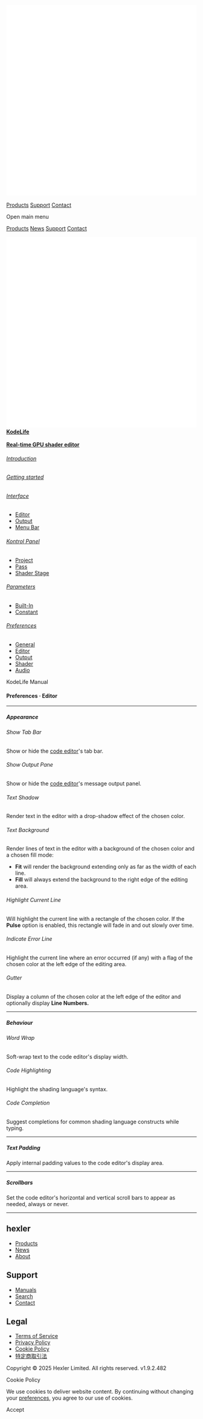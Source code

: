 [![hexler](img/hexler_logo-white.svg)](https://hexler.net/)

[Products](https://hexler.net/products) [Support](https://hexler.net/support) [Contact](https://hexler.net/contact)

Open main menu

[Products](https://hexler.net/products) [News](https://hexler.net/news) [Support](https://hexler.net/support) [Contact](https://hexler.net/contact)

[![](img/KodeLife-icon.png) **KodeLife**  
\
**Real-time GPU shader editor**](https://hexler.net/kodelife)

###### [Introduction](internal-display.md)

###### [Getting started](getting-started.md)

###### [Interface](interface.md)

- [Editor](interface-editor.md)
- [Output](interface-output.md)
- [Menu Bar](interface-menubar.md)

###### [Kontrol Panel](kontrolpanel.md)

- [Project](kontrolpanel-project.md)
- [Pass](kontrolpanel-pass.md)
- [Shader Stage](kontrolpanel-shaderstage.md)

###### [Parameters](parameters.md)

- [Built-In](parameters-built-in.md)
- [Constant](parameters-constant.md)

###### [Preferences](preferences-general.md)

- [General](preferences-general.md)
- [Editor](preferences-editor.md)
- [Output](preferences-output.md)
- [Shader](preferences-shader.md)
- [Audio](preferences-audio.md)

KodeLife Manual

#### Preferences · Editor

* * *

##### Appearance

###### Show Tab Bar

Show or hide the [code editor](interface-editor.md)'s tab bar.

###### Show Output Pane

Show or hide the [code editor](interface-editor.md)'s message output panel.

###### Text Shadow

Render text in the editor with a drop-shadow effect of the chosen color.

###### Text Background

Render lines of text in the editor with a background of the chosen color and a chosen fill mode:

- **Fit** will render the background extending only as far as the width of each line.
- **Fill** will always extend the background to the right edge of the editing area.

###### Highlight Current Line

Will highlight the current line with a rectangle of the chosen color. If the **Pulse** option is enabled, this rectangle will fade in and out slowly over time.

###### Indicate Error Line

Highlight the current line where an error occurred (if any) with a flag of the chosen color at the left edge of the editing area.

###### Gutter

Display a column of the chosen color at the left edge of the editor and optionally display **Line Numbers.**

* * *

##### Behaviour

###### Word Wrap

Soft-wrap text to the code editor's display width.

###### Code Highlighting

Highlight the shading language's syntax.

###### Code Completion

Suggest completions for common shading language constructs while typing.

* * *

##### Text Padding

Apply internal padding values to the code editor's display area.

* * *

##### Scrollbars

Set the code editor's horizontal and vertical scroll bars to appear as needed, always or never.

* * *

## hexler

- [Products](https://hexler.net/products)
- [News](https://hexler.net/news)
- [About](https://hexler.net/about)

## Support

- [Manuals](https://hexler.net/support/manuals)
- [Search](https://hexler.net/search)
- [Contact](https://hexler.net/contact)

## Legal

- [Terms of Service](https://hexler.net/terms-of-service)
- [Privacy Policy](https://hexler.net/privacy-policy)
- [Cookie Policy](https://hexler.net/cookie-policy)
- [特定商取引法](https://hexler.net/commercial-law)

Copyright © 2025 Hexler Limited. All rights reserved. v1.9.2.482

[](https://www.facebook.com/hexler)[](https://www.instagram.com/hexler.heavy.industries)[](https://www.threads.net/@hexler.heavy.industries)[](https://twitter.com/hexler_net)[](https://vimeo.com/hexler)[](https://www.tiktok.com/@hexler.net)[](https://mastodon.social/@hexler)[](https://bsky.app/profile/hexler.bsky.social)

Cookie Policy

We use cookies to deliver website content. By continuing without changing your [preferences](https://hexler.net/cookie-policy), you agree to our use of cookies.

Accept